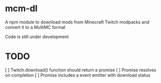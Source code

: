 # mcm-dl
A npm module to download mods from Minecraft Twitch modpacks and convert it to a MultiMC format

Code is still under development

# TODO
[ ] Twitch.download() function should return a promise
    [ ] Promise resolves on completion
    [ ] Promise includes a event emitter with download status